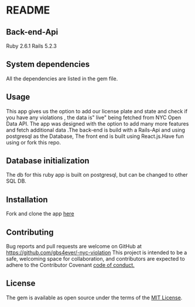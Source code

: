 # README




## Back-end-Api
Ruby 2.6.1
Rails 5.2.3

## System dependencies
All the dependencies are listed in the gem file.

## Usage

This app gives us the option to add our license plate and state and check if you have any violations , the data is" live" being fetched from NYC Open Data  API. The app was designed with the option to add many more features and fetch additional data .The back-end is build with a Rails-Api and using  postgresql as the Database, The front end is built using React.js.Have fun using or fork this repo.  


## Database initialization
 The db  for this ruby app is built on postgresql, but can be changed to other SQL DB.

## Installation
  Fork  and clone the app [here](https://github.com/gbs4ever/-nyc-violation) 

## Contributing

Bug reports and pull requests are welcome on GitHub at https://github.com/gbs4ever/-nyc-violation
This project is intended to be a safe, welcoming space for collaboration, and contributors are expected to adhere to the Contributor Covenant [code of conduct.](https://www.contributor-covenant.org/)

## License

The gem is available as open source under the terms of the [MIT License](https://opensource.org/licenses/MIT).
